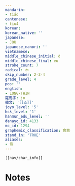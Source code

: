 ```yaml
---
mandarin:
- tiáo
cantonese:
- tiu4
korean:
korean_native: ''
japanese:
- JOU
japanese_nanori: ''
vietnamese:
middle_chinese_initial: d
middle_chinese_final: eu
stroke_count: 7
radical: 木
skip_number: 2-3-4
grade_level: 4
pos: ''
english:
- LONG-THIN
羅馬字: jo
韓文: '[[조]]'
joyo_level: '5'
hsk_level: '1'
hanmun_edu_level: ''
danayo_id: 4133
mc_id: 1294
graphemic_classification: 會意
stand_in: 'TRUE'
aliases:
- 條
---
```

```meta-bind-embed
[[nav/char_info]]
```

# Notes
